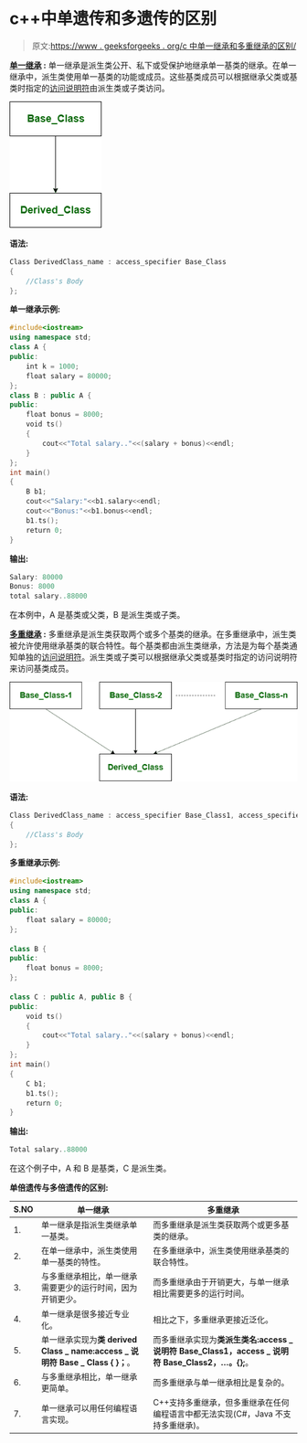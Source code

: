 # c++中单遗传和多遗传的区别

> 原文:[https://www . geeksforgeeks . org/c 中单一继承和多重继承的区别/](https://www.geeksforgeeks.org/difference-between-single-and-multiple-inheritance-in-c/)

**[单一继承](https://www.geeksforgeeks.org/inheritance-in-c/) :**
单一继承是派生类公开、私下或受保护地继承单一基类的继承。在单一继承中，派生类使用单一基类的功能或成员。这些基类成员可以根据继承父类或基类时指定的[访问说明符](https://www.geeksforgeeks.org/access-modifiers-in-c/)由派生类或子类访问。

![](img/1523b837b4a27e2cf49a51056dd9d3d1.png)

**语法:**

```cpp
Class DerivedClass_name : access_specifier Base_Class
{
    //Class's Body 
}; 
```

**单一继承示例:**

```cpp
#include<iostream>
using namespace std;
class A {
public:
    int k = 1000;
    float salary = 80000;
};
class B : public A {
public:
    float bonus = 8000;
    void ts()
    {
        cout<<"Total salary.."<<(salary + bonus)<<endl;
    }
};
int main()
{
    B b1;
    cout<<"Salary:"<<b1.salary<<endl;
    cout<<"Bonus:"<<b1.bonus<<endl;
    b1.ts();
    return 0;
}
```

**输出:**

```cpp
Salary: 80000
Bonus: 8000
total salary..88000 
```

在本例中，A 是基类或父类，B 是派生类或子类。

**[多重继承](https://www.geeksforgeeks.org/multiple-inheritance-in-c/) :**
多重继承是派生类获取两个或多个基类的继承。在多重继承中，派生类被允许使用继承基类的联合特性。每个基类都由派生类继承，方法是为每个基类通知单独的[访问说明符](https://www.geeksforgeeks.org/access-modifiers-in-c/)。派生类或子类可以根据继承父类或基类时指定的访问说明符来访问基类成员。

![](img/03e770355ae6acc1a5cf17003fb94eb4.png)

**语法:**

```cpp
Class DerivedClass_name : access_specifier Base_Class1, access_specifier Base_Class2
{
    //Class's Body 
}; 
```

**多重继承示例:**

```cpp
#include<iostream>
using namespace std;
class A {
public:
    float salary = 80000;
};

class B {
public:
    float bonus = 8000;
};

class C : public A, public B {
public:
    void ts()
    {
        cout<<"Total salary.."<<(salary + bonus)<<endl;
    }
};
int main()
{
    C b1;
    b1.ts();
    return 0;
}
```

**输出:**

```cpp
Total salary..88000 
```

在这个例子中，A 和 B 是基类，C 是派生类。

**单倍遗传与多倍遗传的区别:**

<center>

| S.NO | 单一继承 | 多重继承 |
| --- | --- | --- |
| 1. | 单一继承是指派生类继承单一基类。 | 而多重继承是派生类获取两个或更多基类的继承。 |
| 2. | 在单一继承中，派生类使用单一基类的特性。 | 在多重继承中，派生类使用继承基类的联合特性。 |
| 3. | 与多重继承相比，单一继承需要更少的运行时间，因为开销更少。 | 而多重继承由于开销更大，与单一继承相比需要更多的运行时间。 |
| 4. | 单一继承是很多接近专业化。 | 相比之下，多重继承更接近泛化。 |
| 5. | 单一继承实现为**类 derived Class _ name:access _ 说明符 Base _ Class { }；**。 | 而多重继承实现为**类派生类名:access _ 说明符 Base_Class1，access _ 说明符 Base_Class2，…。{};**。 |
| 6. | 与多重继承相比，单一继承更简单。 | 而多重继承与单一继承相比是复杂的。 |
| 7. | 单一继承可以用任何编程语言实现。 | C++支持多重继承，但多重继承在任何编程语言中都无法实现(C#，Java 不支持多重继承)。 |

</center>